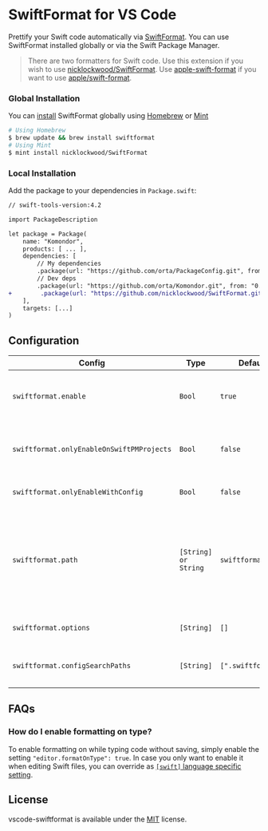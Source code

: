 # SwiftFormat for VS Code

Prettify your Swift code automatically via [SwiftFormat](https://github.com/nicklockwood/SwiftFormat). You can
use SwiftFormat installed globally or via the Swift Package Manager.

> There are two formatters for Swift code. Use this extension if you wish to use [nicklockwood/SwiftFormat](https://github.com/nicklockwood/SwiftFormat).
> Use [apple-swift-format](https://github.com/vknabel/vscode-apple-swift-format) if you want to use [apple/swift-format](https://github.com/apple/swift-format).

### Global Installation

You can [install](https://github.com/nicklockwood/SwiftFormat#how-do-i-install-it) SwiftFormat globally using [Homebrew](http://brew.sh/) or [Mint](https://github.com/yonaskolb/Mint)

```bash
# Using Homebrew
$ brew update && brew install swiftformat
# Using Mint
$ mint install nicklockwood/SwiftFormat
```

### Local Installation

Add the package to your dependencies in `Package.swift`:

```diff
// swift-tools-version:4.2

import PackageDescription

let package = Package(
    name: "Komondor",
    products: [ ... ],
    dependencies: [
        // My dependencies
        .package(url: "https://github.com/orta/PackageConfig.git", from: "0.0.1"),
        // Dev deps
        .package(url: "https://github.com/orta/Komondor.git", from: "0.0.1"),
+        .package(url: "https://github.com/nicklockwood/SwiftFormat.git", from: "0.35.8"),
    ],
    targets: [...]
)
```

## Configuration

| Config                                    | Type       | Default            | Description                                                                                |
| ----------------------------------------- | ---------- | ------------------ | ------------------------------------------------------------------------------------------ |
| `swiftformat.enable`                      | `Bool`     | `true`             | Whether SwiftFormat should actually do something.                                          |
| `swiftformat.onlyEnableOnSwiftPMProjects` | `Bool`     | `false`            | Requires and uses a SwiftFormat as SwiftPM dependency.                                     |
| `swiftformat.onlyEnableWithConfig`        | `Bool`     | `false`            | Only format if config present.                                                             |
| `swiftformat.path`                        | `[String]  or String`            | `swiftformat`                                                                              | The location of the globally installed SwiftFormat (resolved with the current path if only a filename). |
| `swiftformat.options`                     | `[String]` | `[]`               | Additional [options for SwiftFormat](https://github.com/nicklockwood/SwiftFormat#options). |
| `swiftformat.configSearchPaths`           | `[String]` | `[".swiftformat"]` | Possible paths for SwiftFormat config.                                                     |

## FAQs

### How do I enable formatting on type?

To enable formatting on while typing code without saving, simply enable the setting `"editor.formatOnType": true`.
In case you only want to enable it when editing Swift files, you can override as [`[swift]` language specific setting](https://code.visualstudio.com/docs/getstarted/settings#_language-specific-editor-settings).

## License

vscode-swiftformat is available under the [MIT](./LICENSE) license.
